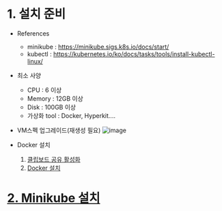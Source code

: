 # 1. 설치 준비
- References
  - minikube : https://minikube.sigs.k8s.io/docs/start/
  - kubectl : https://kubernetes.io/ko/docs/tasks/tools/install-kubectl-linux/
- 최소 사양
  - CPU : 6 이상
  - Memory : 12GB 이상
  - Disk : 100GB 이상
  - 가상화 tool : Docker, Hyperkit....
- VM스펙 업그레이드(재생성 필요)
  ![image](https://github.com/18-12847/KT_AIVLE_SCHOOL_Study_Backup/assets/118495919/6768f649-7077-4ffc-8ce7-e8730f616178)
  
- Docker 설치
  1. <a href = "https://github.com/18-12847/KT_AIVLE_SCHOOL_Study_Backup/blob/main/Ubuntu/Docker/1.%20%ED%81%B4%EB%A6%BD%EB%B3%B4%EB%93%9C%20%EA%B3%B5%EC%9C%A0%20%ED%99%9C%EC%84%B1%ED%99%94(%EA%B2%8C%EC%8A%A4%ED%8A%B8%20%ED%99%95%EC%9E%A5).md" /> 클립보드 공유 활성화
  2. <a href = "https://github.com/18-12847/KT_AIVLE_SCHOOL_Study_Backup/blob/main/Ubuntu/Docker/2.%20ubuntu%EC%97%90%20docker%20%EC%84%A4%EC%B9%98%20%EB%B0%8F%20%EA%B8%B0%EB%B3%B8%20%EB%AA%85%EB%A0%B9%EC%96%B4.md" /> Docker 설치

# 2. Minikube 설치
